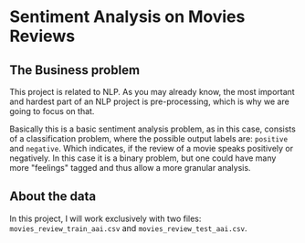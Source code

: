 # Sentiment Analysis on Movies Reviews

## The Business problem

This project is related to NLP. As you may already know, the most important and hardest part of an NLP project is pre-processing, which is why we are going to focus on that.

Basically this is a basic sentiment analysis problem, as in this case, consists of a classification problem, where the possible output labels are: `positive` and `negative`. Which indicates, if the review of a movie speaks positively or negatively. In this case it is a binary problem, but one could have many more "feelings" tagged and thus allow a more granular analysis.

## About the data

In this project, I will work exclusively with two files: `movies_review_train_aai.csv` and `movies_review_test_aai.csv`.
